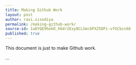 ```yaml
---
title: Making Github Work
layout: post
author: ravi.sisodiya
permalink: /making-github-work/
source-id: 1uDYQE9hokO_h6dr2Exy8CLSmcbPXZ5DPi-vfGCbzs68
published: true
---
```

This document is just to make Github work.

...

